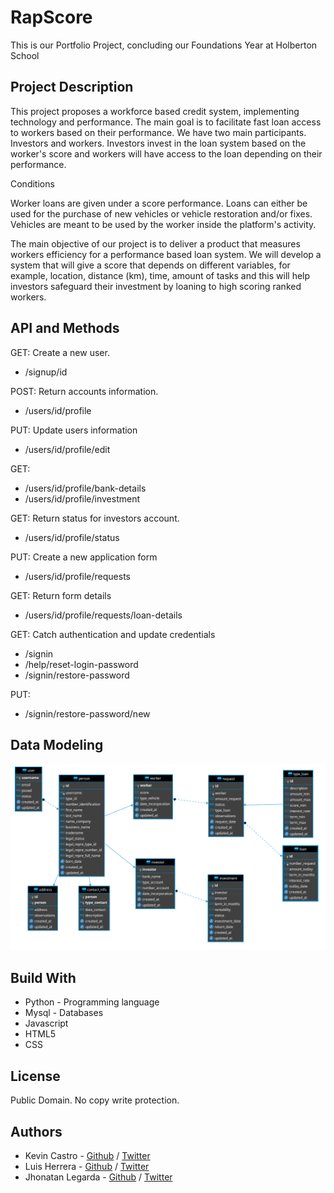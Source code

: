 # RapScore

This is our Portfolio Project, concluding our Foundations Year at Holberton School

## Project Description

<p>This project proposes a workforce based credit system, implementing technology and performance. The main goal is to facilitate fast loan access to workers based on their performance. We have two main participants. Investors and workers. Investors invest in the loan system based on the worker's score and workers will have access to the loan depending on their performance.</p>

<p>Conditions</p>

<p>Worker loans are given under a score performance. Loans can either be used for the purchase of new vehicles or vehicle restoration and/or fixes. Vehicles are meant to be used by the worker inside the platform's activity.</p>

<p>The main objective of our project is to deliver a product that measures workers efficiency for a performance based loan system. We will develop a system that will give a score that depends on different variables, for example, location, distance (km), time, amount of tasks and this will help investors safeguard their investment by loaning to high scoring ranked workers.</p>

## API and Methods
 
GET: Create a new user.
* /signup/id

POST: Return accounts information.
* /users/id/profile

PUT: Update users information
* /users/id/profile/edit

GET:
* /users/id/profile/bank-details
* /users/id/profile/investment

GET: Return status for investors account.
* /users/id/profile/status

PUT: Create a new application form
* /users/id/profile/requests

GET: Return form details
* /users/id/profile/requests/loan-details

GET: Catch authentication and update credentials
* /signin
* /help/reset-login-password
* /signin/restore-password

PUT:
* /signin/restore-password/new

## Data Modeling

![](web_static/img/modelo_entidad_relacionDB.png)

## Build With

* Python - Programming language
* Mysql - Databases
* Javascript
* HTML5
* CSS

## License

Public Domain. No copy write protection.

## Authors
* Kevin Castro - [Github](https://github.com/KevinCastroP) / [Twitter](https://twitter.com/ccali_k)  
* Luis Herrera - [Github](https://github.com/lh1008) / [Twitter](https://twitter.com/lh1008)
* Jhonatan Legarda - [Github](https://github.com/steven-cruz) / [Twitter](https://twitter.com/JhonatanLegarda
)